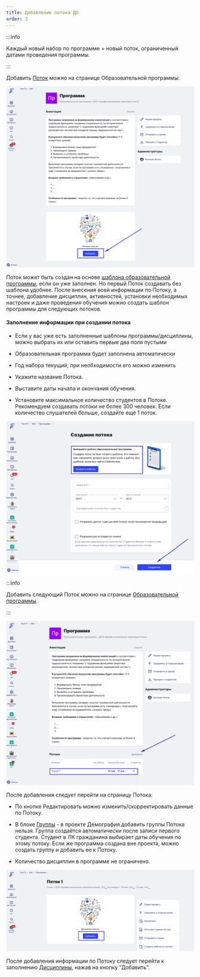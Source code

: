 ```yaml
---
title: Добавление потока ДО
order: 3
---
```


:::info 

Каждый новый набор по программе = новый поток, ограниченный датами проведения программы.

:::

Добавить [Поток](./../../../potok) можно на странице Образовательной программы:

![](<./image (3) (1).png>)

Поток может быть создан на основе [шаблона образовательной программы](./shablon-programmy-do), если он уже заполнен. Но первый Поток создавать без шаблона удобнее. После внесения всей информации по Потоку, а точнее, добавление дисциплин, активностей, установки необходимых настроек и даже проведения обучения можно создать шаблон программы для следующих потоков.

#### Заполнение информации  при создании потока

-  Если у вас уже есть заполненные шаблоны программы/дисциплины, можно выбрать их или оставить первые два поля пустыми

-  Образовательная программа будет заполнена автоматически

-  Год набора  текущий,  при необходимости его можно изменить

-  Укажите название Потока.

-  Выставите даты начала и окончания обучения.

-  Установите максимальное количество студентов в Потоке. Рекомендуем создавать потоки не более 300 человек. Если количество слушателей больше, создайте ещё 1 поток.

![](<./image (4) (1).png>)

:::info 

Добавить следующий Поток можно  на странице [Образовательной программы](./_index).

:::

![](<./image (5) (1).png>)

После добавления следует перейти на страницу Потока:

-  По кнопке Редактировать можно изменить/скорректировать данные по Потоку.

-  В блоке [Группы](./../../../programma/programma-dopolnitelnogo-obrazovaniya/broken-reference) - в проекте Демография добавить группы Потока нельзя. Группа создаётся автоматически после записи первого студента. Студент в ЛК гражданина выбирает даты обучения по этому потоку. Если же программа создана вне проекта, можно создать группу и добавить ее к Потоку.

-  Количество дисциплин в программе не ограничено.

![](<./image (354).png>)

После добавления информации по Потоку следует перейти к заполнению [Дисциплины](./../../../disciplina/_index), нажав на кнопку "Добавить".